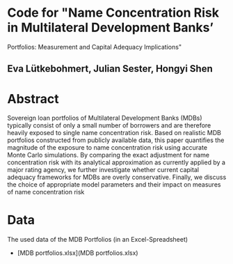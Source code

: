 
# Code for "Name Concentration Risk in Multilateral Development Banks’
Portfolios: Measurement and Capital Adequacy Implications"

## Eva Lütkebohmert, Julian Sester, Hongyi Shen

# Abstract
Sovereign loan portfolios of Multilateral Development Banks (MDBs) typically consist of only
a small number of borrowers and are therefore heavily exposed to single name concentration
risk. Based on realistic MDB portfolios constructed from publicly available data, this paper
quantifies the magnitude of the exposure to name concentration risk using accurate Monte
Carlo simulations. By comparing the exact adjustment for name concentration risk with its
analytical approximation as currently applied by a major rating agency, we further investigate
whether current capital adequacy frameworks for MDBs are overly conservative. Finally, we
discuss the choice of appropriate model parameters and their impact on measures of name
concentration risk

# Data
The used data of the MDB Portfolios (in an Excel-Spreadsheet)

  - [MDB portfolios.xlsx](MDB portfolios.xlsx)
